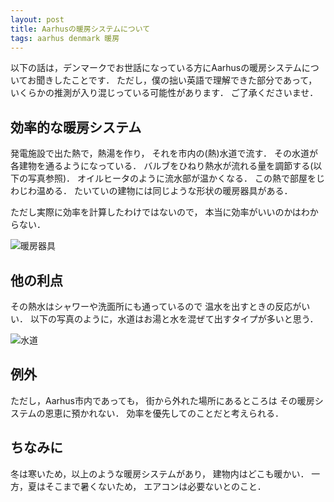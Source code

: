```yaml
---
layout: post
title: Aarhusの暖房システムについて
tags: aarhus denmark 暖房
---
```


以下の話は，デンマークでお世話になっている方にAarhusの暖房システムについてお聞きしたことです．
ただし，僕の拙い英語で理解できた部分であって，
いくらかの推測が入り混じっている可能性があります．
ご了承くださいませ．

<!--more-->

## 効率的な暖房システム
発電施設で出た熱で，熱湯を作り，
それを市内の(熱)水道で流す．
その水道が各建物を通るようになっている．
バルブをひねり熱水が流れる量を調節する(以下の写真参照)．
オイルヒータのように流水部が温かくなる．
この熱で部屋をじわじわ温める．
たいていの建物には同じような形状の暖房器具がある．

ただし実際に効率を計算したわけではないので，
本当に効率がいいのかはわからない．

![暖房器具](20160227_135957.jpg)

## 他の利点
その熱水はシャワーや洗面所にも通っているので
温水を出すときの反応がいい．
以下の写真のように，水道はお湯と水を混ぜて出すタイプが多いと思う．

![水道](20160227_151612.jpg)

## 例外
ただし，Aarhus市内であっても，
街から外れた場所にあるところは
その暖房システムの恩恵に預かれない．
効率を優先してのことだと考えられる．

## ちなみに
冬は寒いため，以上のような暖房システムがあり，
建物内はどこも暖かい．
一方，夏はそこまで暑くないため，
エアコンは必要ないとのこと．

